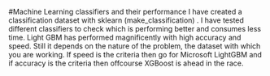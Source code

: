 #Machine Learning classifiers and their performance
I have created a classification dataset with sklearn (make_classification) . I have tested different classifiers to check which is performing better and consumes less time. Light GBM has performed magnificently with high accuracy and speed. Still it depends on the nature of the problem, the dataset with which you are working. If speed is the criteria then go for Microsoft LightGBM and if accuracy is the criteria then offcourse XGBoost is ahead in the race.
